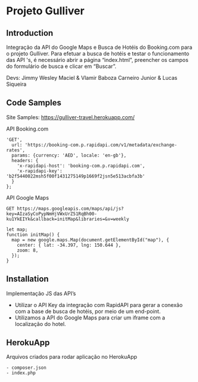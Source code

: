 # Projeto Gulliver

## Introduction 

Integração da API do Google Maps e Busca de Hotéis do Booking.com para o projeto Gulliver.
Para efetuar a busca de hotéis e testar o funcionamento das API 's, é necessário abrir a página “index.html”, preencher os campos do formulário de busca e clicar em “Buscar”.

Devs: 
Jimmy Wesley Maciel & 
Vlamir Baboza Carneiro Junior & Lucas Siqueira

## Code Samples 

Site Samples: https://gulliver-travel.herokuapp.com/

API Booking.com
```
'GET',
  url: 'https://booking-com.p.rapidapi.com/v1/metadata/exchange-rates',
  params: {currency: 'AED', locale: 'en-gb'},
  headers: {
    'x-rapidapi-host': 'booking-com.p.rapidapi.com',
    'x-rapidapi-key': 'b2f5440022msh5f00f1431275149p1669f2jsn5e513acbfa3b'
  }
};
```

API Google Maps
```
GET https://maps.googleapis.com/maps/api/js?key=AIzaSyCoPypNmHjVWxUrZ51RqBh00-ku1YkEIYk&callback=initMap&libraries=&v=weekly

let map;
function initMap() {
  map = new google.maps.Map(document.getElementById("map"), {
    center: { lat: -34.397, lng: 150.644 },
    zoom: 8,
  });
}
```

## Installation 

Implementação JS das API’s

- Utilizar o API Key da integração com RapidAPI para gerar a conexão com a base de busca de hotéis, por meio de um end-point.
- Utilizamos a API do Google Maps para criar um iframe com a localização do hotel.

## HerokuApp

Arquivos criados para rodar aplicação no HerokuApp
```
- composer.json
- index.php
```

